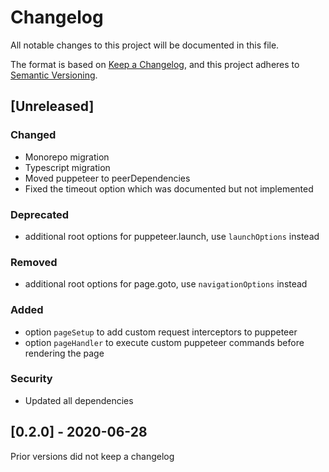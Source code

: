 # Changelog

All notable changes to this project will be documented in this file.

The format is based on [Keep a Changelog](https://keepachangelog.com/en/1.0.0/),
and this project adheres to [Semantic Versioning](https://semver.org/spec/v2.0.0.html).

## [Unreleased]

### Changed
- Monorepo migration
- Typescript migration
- Moved puppeteer to peerDependencies
- Fixed the timeout option which was documented but not implemented

### Deprecated
- additional root options for puppeteer.launch, use `launchOptions` instead

### Removed
- additional root options for page.goto, use `navigationOptions` instead

### Added
- option `pageSetup` to add custom request interceptors to puppeteer
- option `pageHandler` to execute custom puppeteer commands before rendering the page

### Security
- Updated all dependencies

## [0.2.0] - 2020-06-28

Prior versions did not keep a changelog
